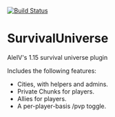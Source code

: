[![Build Status](http://panel.noobsters.net:8080/job/Survival%20Unviverse/badge/icon)](http://panel.noobsters.net:8080/job/Survival%20Unviverse/lastStableBuild/me.infinityz$survival-universe/)


# SurvivalUniverse
AleIV's 1.15 survival universe plugin

Includes the following features:

- Cities, with helpers and admins.
- Private Chunks for players.
- Allies for players.
- A per-player-basis /pvp toggle.

